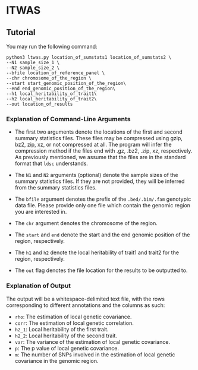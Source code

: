 # lTWAS

## Tutorial

You may run the following command:

```
python3 ltwas.py location_of_sumstats1 location_of_sumstats2 \
--N1 sample_size_1 \
--N2 sample_size_2 \
--bfile location_of_reference_panel \
--chr chromosome_of_the_region \
--start start_genomic_position_of_the_region\
--end end_genomic_position_of_the_region\
--h1 local_heritability_of_trait1\
--h2 local_heritability_of_trait2\
--out location_of_results
```
### Explanation of Command-Line Arguments

- The first two arguments denote the locations of the first and second summary statistics files. These files may be compressed using gzip, bz2, zip, xz, or not compressed at all. The program will infer the compression method if the files end with .gz, .bz2, .zip, xz, respectively. As previously mentioned, we assume that the files are in the standard format that `ldsc` understands.

- The `N1` and `N2` arguments (optional) denote the sample sizes of the summary statistics files. If they are not provided, they will be inferred from the summary statistics files.

- The `bfile` argument denotes the prefix of the `.bed/.bim/.fam` genotypic data file. Please provide only one file which contain the genomic region you are interested in.

- The `chr` argument denotes the chromosome of the region.

- The `start` and `end` denote the start and the end genomic position of the region, respectively.

- The `h1` and `h2` denote the local heritability of trait1 and trait2 for the region, respectively.	

- The `out` flag denotes the file location for the results to be outputted to.

### Explanation of Output
The output will be a whitespace-delimited text file, with the rows corresponding to different annotations and the columns as such:

- `rho`: The estimation of local genetic covariance.
- `corr`: The estimation of local genetic correlation.
- `h2_1`: Local heritability of the first trait.
- `h2_2`: Local heritability of the second trait.
- `var`: The variance of the estimation of local genetic covariance.
- `p`: The p value of local genetic covariance.
- `m`: The number of SNPs involved in the estimation of local genetic covariance in the genomic region.
